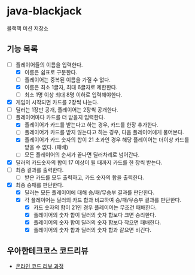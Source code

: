 # java-blackjack

블랙잭 미션 저장소

## 기능 목록
- [ ]  플레이어들의 이름을 입력한다.
    - [x]  이름은 쉼표로 구분한다.
    - [ ]  플레이어는 중복된 이름을 가질 수 없다.
    - [x]  이름은 최소 1글자, 최대 6글자로 제한한다.
    - [ ]  최소 1명 이상 최대 8명 이하로 입력해야한다.
- [x]  게임이 시작되면 카드를 2장씩 나눈다.
- [ ]  딜러는 1장만 공개, 플레이어는 2장씩 공개한다.
- [ ]  플레이어마다 카드를 더 받을지 입력한다.
    - [x]  플레이어가 카드를 받는다고 하는 경우, 카드를 한장 추가한다.
    - [ ]  플레이어가 카드를 받지 않는다고 하는 경우, 다음 플레이어에게 물어본다.
    - [x]  플레이어가 카드 숫자의 합이 21 초과인 경우 해당 플레이어는 더이상 카드를 받을 수 없다. (패배)
    - [ ]  모든 플레이어의 순서가 끝나면 딜러차례로 넘어간다.
- [x]  딜러의 카드숫자의 합이 17 이상이 될 때까지 카드를 한 장씩 받는다.
- [ ]  최종 결과를 출력한다.
    - [ ]  받은 카드를 모두 출력하고, 카드 숫자의 합을 출력한다.
- [x]  최종 승패를 판단한다.
    - [x]  딜러는 모든 플레이어에 대해 승/패/무승부 결과를 판단한다.
    - [x]  각 플레이어는 딜러의 카드 합과 비교하여 승/패/무승부 결과를 판단한다.
       - [x]  카드 숫자의 합이 21인 경우 플레이어는 무조건 패배한다.
       - [x]  플레이어의 숫자 합이 딜러의 숫자 합보다 크면 승리한다.
       - [x]  플레이어의 숫자 합이 딜러의 숫자 합보다 작으면 패배한다.
       - [x]  플레이어의 숫자 합과 딜러의 숫자 합과 같으면 비긴다.

## 우아한테크코스 코드리뷰

- [온라인 코드 리뷰 과정](https://github.com/woowacourse/woowacourse-docs/blob/master/maincourse/README.md)

